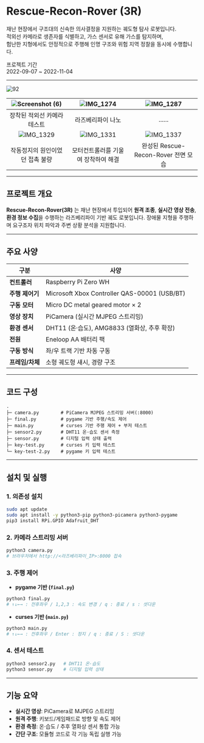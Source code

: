 # Rescue-Recon-Rover (3R)

재난 현장에서 구조대의 신속한 의사결정을 지원하는 궤도형 탐사 로봇입니다. 
<br />적외선 카메라로 생존자를 식별하고, 가스 센서로 유해 가스를 탐지하며, <br />험난한 지형에서도 안정적으로 주행해 인명 구조와 위험 지역 정찰을 동시에 수행합니다.<br />

프로젝트 기간<br />
2022-09-07 ~ 2022-11-04

---

![92](https://github.com/user-attachments/assets/805f98ef-2663-40db-a9d7-30530537c360)

| ![Screenshot (6)](https://github.com/user-attachments/assets/4a0322e2-bc5c-45dc-a664-f29611dba0b8) | ![IMG_1274](https://github.com/user-attachments/assets/8a42778c-794e-4842-9ee6-6ce39ca56178) | ![IMG_1287](https://github.com/user-attachments/assets/7ad7d31f-0058-4998-839e-e3f0ed4046b9) |
|:---:|:---:|:---:|
| 장착된 적외선 카메라 테스트 | 라즈베리파이 나노 | ...... |
| ![IMG_1329](https://github.com/user-attachments/assets/bbc7b33a-6e29-4d62-9456-5c23dbd5246e) | ![IMG_1331](https://github.com/user-attachments/assets/341e881d-41ed-4db8-bede-861ea5a4c75d) | ![IMG_1337](https://github.com/user-attachments/assets/c30b978b-be64-4db5-a437-e7a12e070790) |
| 작동정지의 원인이었던 접촉 불량 | 모터컨트롤러를 기울여 장착하여 해결 | 완성된 Rescue-Recon-Rover 전면 모습 |


---

## 프로젝트 개요

**Rescue-Recon-Rover(3R)** 는 재난 현장에서 투입되어 **원격 조종**, **실시간 영상 전송**, **환경 정보 수집**을 수행하는 라즈베리파이 기반 궤도 로봇입니다.
장애물 지형을 주행하며 요구조자 위치 파악과 주변 상황 분석을 지원합니다.

---

## 주요 사양

| 구분         | 사양                                           |
| ---------- | -------------------------------------------- |
| **컨트롤러**   | Raspberry Pi Zero WH                         |
| **주행 제어기** | Microsoft Xbox Controller QAS-00001 (USB/BT) |
| **구동 모터**  | Micro DC metal geared motor × 2              |
| **영상 장치**  | PiCamera (실시간 MJPEG 스트리밍)                    |
| **환경 센서**  | DHT11 (온·습도), AMG8833 (열화상, 추후 확장)           |
| **전원**     | Eneloop AA 배터리 팩                             |
| **구동 방식**  | 좌/우 트랙 기반 차동 구동                              |
| **프레임/차체** | 소형 궤도형 섀시, 경량 구조                             |

---

## 코드 구성

```
.
├─ camera.py        # PiCamera MJPEG 스트리밍 서버(:8000)
├─ final.py         # pygame 기반 주행/속도 제어
├─ main.py          # curses 기반 주행 제어 + 부저 테스트
├─ sensor2.py       # DHT11 온·습도 센서 측정
├─ sensor.py        # 디지털 입력 상태 출력
├─ key-test.py      # curses 키 입력 테스트
└─ key-test-2.py    # pygame 키 입력 테스트
```

---

## 설치 및 실행

### 1. 의존성 설치

```bash
sudo apt update
sudo apt install -y python3-pip python3-picamera python3-pygame
pip3 install RPi.GPIO Adafruit_DHT
```

### 2. 카메라 스트리밍 서버

```bash
python3 camera.py
# 브라우저에서 http://<라즈베리파이_IP>:8000 접속
```

### 3. 주행 제어

* **pygame 기반 (`final.py`)**

```bash
python3 final.py
# ↑↓←→ : 전후좌우 / 1,2,3 : 속도 변경 / q : 종료 / s : 셧다운
```

* **curses 기반 (`main.py`)**

```bash
python3 main.py
# ↑↓←→ : 전후좌우 / Enter : 정지 / q : 종료 / S : 셧다운
```

### 4. 센서 테스트

```bash
python3 sensor2.py   # DHT11 온·습도
python3 sensor.py    # 디지털 입력 상태
```

---

## 기능 요약

* **실시간 영상**: PiCamera로 MJPEG 스트리밍
* **원격 주행**: 키보드/게임패드로 방향 및 속도 제어
* **환경 측정**: 온·습도 / 추후 열화상 센서 통합 가능
* **간단 구조**: 모듈형 코드로 각 기능 독립 실행 가능
